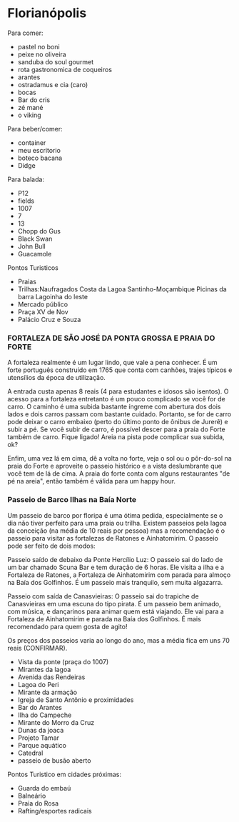 # Florianópolis

Para comer:
* pastel no boni
* peixe no oliveira
* sanduba do soul gourmet
* rota gastronomica de coqueiros
* arantes
* ostradamus e cia (caro)
* bocas
* Bar do cris
* zé mané
* o viking

Para beber/comer:
* container 
* meu escritorio
* boteco bacana
* Didge

Para balada:
* P12
* fields
* 1007
* 7
* 13
* Chopp do Gus
* Black Swan
* John Bull
* Guacamole

Pontos Turisticos
* Praias
* Trilhas:Naufragados Costa da Lagoa Santinho-Moçambique Picinas da barra Lagoinha do leste 
* Mercado público
* Praça XV de Nov
* Palácio Cruz e Souza

### FORTALEZA DE SÃO JOSÉ DA PONTA GROSSA E PRAIA DO FORTE

A fortaleza realmente é um lugar lindo, que vale a pena conhecer. É um forte português construído em 1765 que conta com canhões, trajes típicos e utensílios da época de utilização.

A entrada custa apenas 8 reais (4 para estudantes e idosos são isentos). O acesso para a fortaleza entretanto é um pouco complicado se você for de carro. O caminho é uma subida bastante íngreme com abertura dos dois lados e dois carros passam com bastante cuidado. Portanto, se for de carro pode deixar o carro embaixo (perto do último ponto de ônibus de Jurerê) e subir a pé. Se você subir de carro, é possível descer para a praia do Forte também de carro. Fique ligado! Areia na pista pode complicar sua subida, ok? 

Enfim, uma vez lá em cima, dê a volta no forte, veja o sol ou o pôr-do-sol na praia do Forte e aproveite o passeio histórico e a vista deslumbrante que você tem de lá de cima. A praia do forte conta com alguns restaurantes "de pé na areia", então também é válida para um happy hour.

### Passeio de Barco Ilhas na Baía Norte
Um passeio de barco por floripa é uma ótima pedida, especialmente se o dia não tiver perfeito para uma praia ou trilha. Existem passeios pela lagoa da conceição (na média de 10 reais por pessoa) mas a recomendação é o passeio para visitar as fortalezas de Ratones e Ainhatomirim. O passeio pode ser feito de dois modos:  

Passeio saído de debaixo da Ponte Hercílio Luz: O passeio sai do lado de um bar chamado Scuna Bar e tem duração de 6 horas. Ele visita a ilha e a Fortaleza de Ratones, a Fortaleza de Ainhatomirim com parada para almoço na Baía dos Golfinhos. É um passeio mais tranquilo, sem muita algazarra.

Passeio com saída de Canasvieiras: O passeio sai do trapiche de Canasvieiras em uma escuna do tipo pirata. É um passeio bem animado, com música, e dançarinos para animar quem está viajando. Ele vai para a Fortaleza de Ainhatomirim e parada na Baía dos Golfinhos. É mais recomendado para quem gosta de agito!

Os preços dos passeios varia ao longo do ano, mas a média fica em uns 70 reais (CONFIRMAR).


* Vista da ponte (praça do 1007)
* Mirantes da lagoa
* Avenida das Rendeiras
* Lagoa do Peri
* Mirante da armação
* Igreja de Santo Antônio e proximidades
* Bar do Arantes
* Ilha do Campeche
* Mirante do Morro da Cruz
* Dunas da joaca
* Projeto Tamar
* Parque aquático
* Catedral
* passeio de busão aberto


Pontos Turistico em cidades próximas:
* Guarda do embaú
* Balneário
* Praia do Rosa
* Rafting/esportes radicais
